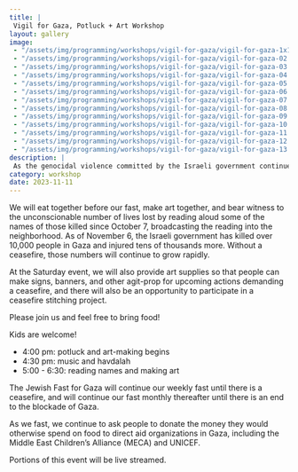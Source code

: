 ```yaml
---
title: |
 Vigil for Gaza, Potluck + Art Workshop
layout: gallery
image:
 - "/assets/img/programming/workshops/vigil-for-gaza/vigil-for-gaza-1x1.jpg"
 - "/assets/img/programming/workshops/vigil-for-gaza/vigil-for-gaza-02.jpg"
 - "/assets/img/programming/workshops/vigil-for-gaza/vigil-for-gaza-03.jpg"
 - "/assets/img/programming/workshops/vigil-for-gaza/vigil-for-gaza-04.jpg"
 - "/assets/img/programming/workshops/vigil-for-gaza/vigil-for-gaza-05.jpg"
 - "/assets/img/programming/workshops/vigil-for-gaza/vigil-for-gaza-06.jpg"
 - "/assets/img/programming/workshops/vigil-for-gaza/vigil-for-gaza-07.jpg"
 - "/assets/img/programming/workshops/vigil-for-gaza/vigil-for-gaza-08.jpg"
 - "/assets/img/programming/workshops/vigil-for-gaza/vigil-for-gaza-09.jpg"
 - "/assets/img/programming/workshops/vigil-for-gaza/vigil-for-gaza-10.jpg"
 - "/assets/img/programming/workshops/vigil-for-gaza/vigil-for-gaza-11.jpg"
 - "/assets/img/programming/workshops/vigil-for-gaza/vigil-for-gaza-12.jpg"
 - "/assets/img/programming/workshops/vigil-for-gaza/vigil-for-gaza-13.jpg"
description: |
 As the genocidal violence committed by the Israeli government continues, the conveners of the Jewish Fast for Gaza invite you to join us.
category: workshop
date: 2023-11-11
---
```

We will eat together before our fast, make art together, and bear witness to the unconscionable number of lives lost by reading aloud some of the names of those killed since October 7, broadcasting the reading into the neighborhood. As of November 6, the Israeli government has killed over 10,000 people in Gaza and injured tens of thousands more. Without a ceasefire, those numbers will continue to grow rapidly.

At the Saturday event, we will also provide art supplies so that people can make signs, banners, and other agit-prop for upcoming actions demanding a ceasefire, and there will also be an opportunity to participate in a ceasefire stitching project.

Please join us and feel free to bring food!

Kids are welcome!
- 4:00 pm: potluck and art-making begins
- 4:30 pm: music and havdalah
- 5:00 - 6:30: reading names and making art

The Jewish Fast for Gaza will continue our weekly fast until there is a ceasefire, and will continue our fast monthly thereafter until there is an end to the blockade of Gaza.

As we fast, we continue to ask people to donate the money they would otherwise spend on food to direct aid organizations in Gaza, including the Middle East Children’s Alliance (MECA) and UNICEF.

Portions of this event will be live streamed.